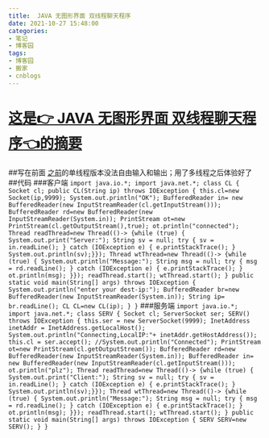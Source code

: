 ```yaml
---
title:  JAVA 无图形界面 双线程聊天程序
date: 2021-10-27 15:48:00
categories:
- 笔记
- 博客园
tags:
- 博客园
- 搬家
- cnblogs
---
```

# [这是👉 JAVA 无图形界面 双线程聊天程序👈的摘要](../../../../2021/10/27/cnblog_15473612/)
<!--more-->
##写在前面
[之前](https://www.cnblogs.com/impw/p/15456271.html)的单线程版本没法自由输入和输出；用了多线程之后体验好了
##代码 ###客户端 ``` import java.io.*; import java.net.*; class CL { Socket cl;
public CL(String ip) throws IOException { this.cl=new Socket(ip,9999);
System.out.println("OK"); BufferedReader in= new BufferedReader(new
InputStreamReader(cl.getInputStream())); BufferedReader rd=new
BufferedReader(new InputStreamReader(System.in)); PrintStream ot=new
PrintStream(cl.getOutputStream(),true); ot.println("connected"); Thread
readThread=new Thread(()-> {while (true) { System.out.print("Server:"); String
sv = null; try { sv = in.readLine(); } catch (IOException e) {
e.printStackTrace(); } System.out.println(sv);}}); Thread wtThread=new
Thread(()-> {while (true) { System.out.println("Message:"); String msg = null;
try { msg = rd.readLine(); } catch (IOException e) { e.printStackTrace(); }
ot.println(msg); }}); readThread.start(); wtThread.start(); } public static
void main(String[] args) throws IOException { System.out.println("enter your
dest-ip:"); BufferedReader br=new BufferedReader(new
InputStreamReader(System.in)); String ip= br.readLine(); CL CL=new CL(ip); } }
``` ###服务端 ``` import java.io.*; import java.net.*; class SERV { Socket cl;
ServerSocket ser; SERV() throws IOException { this.ser = new
ServerSocket(9999); InetAddress inetAddr = InetAddress.getLocalHost();
System.out.println("Connecting,LocalIP:"+ inetAddr.getHostAddress()); this.cl
= ser.accept(); //System.out.println("Connected"); PrintStream ot=new
PrintStream(cl.getOutputStream()); BufferedReader rd=new BufferedReader(new
InputStreamReader(System.in)); BufferedReader in= new BufferedReader(new
InputStreamReader(cl.getInputStream())); ot.println("plz"); Thread
readThread=new Thread(()-> {while (true) { System.out.print("Client:"); String
sv = null; try { sv = in.readLine(); } catch (IOException e) {
e.printStackTrace(); } System.out.println(sv);}}); Thread wtThread=new
Thread(()-> {while (true) { System.out.println("Message:"); String msg = null;
try { msg = rd.readLine(); } catch (IOException e) { e.printStackTrace(); }
ot.println(msg); }}); readThread.start(); wtThread.start(); } public static
void main(String[] args) throws IOException { SERV SERV=new SERV(); } } ```


